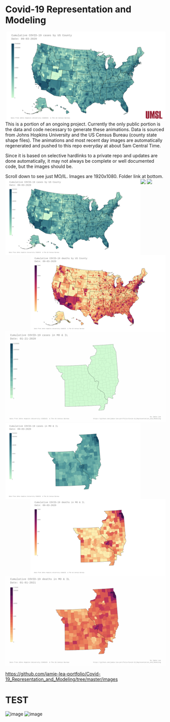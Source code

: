 # Covid-19 Representation and Modeling
<img align="right" width="500" src=images/jh-log_cum_cases-USA_most_recent_day.UMSL.png>This is a portion of an ongoing project.  Currently the only public portion is the data and code necessary to generate these animations.  Data is sourced from Johns Hopkins University and the US Census Bureau (county state shape files).  The animations and most recent day images are automatically regenerated and pushed to this repo everyday at about 5am Central Time.

Since it is based on selective hardlinks to a private repo and updates are done automatically, it may not always be complete or well documented code, but the images should be.

Scroll down to see just MO/IL.  Images are 1920x1080.  Folder link at bottom.
<img src=images/jh-log_cum_cases-USA_anim.gif>
<img align="left" width="425" src=images/jh-log_cum_cases-USA_most_recent_day.png>
<img align="right" width="425" src=images/jh-log_cum_deaths-USA_most_recent_day.png>
<img src=images/jh-log_cum_deaths-USA_anim.gif>

<img src=images/jh-log_cum_cases-MO_IL_anim.gif>
<img align="left" width="425" src=images/jh-log_cum_cases-MO_IL_most_recent_day.png>
<img align="right" width="425" src=images/jh-log_cum_deaths-MO_IL_most_recent_day.png>
<img src=images/jh-log_cum_deaths-MO_IL_anim.gif>


https://github.com/jamie-lea-portfolio/Covid-19_Representation_and_Modeling/tree/master/images

# TEST
![image](https://drive.google.com/uc?export=view&id=1T55OBeth9hnAp2QXeTLBEufOnJtlzyZJ)
![image](https://drive.google.com/uc?export=view&id=1913oZeBZPBNiUuk8gu3ZSbLBA2l_VQtG)

